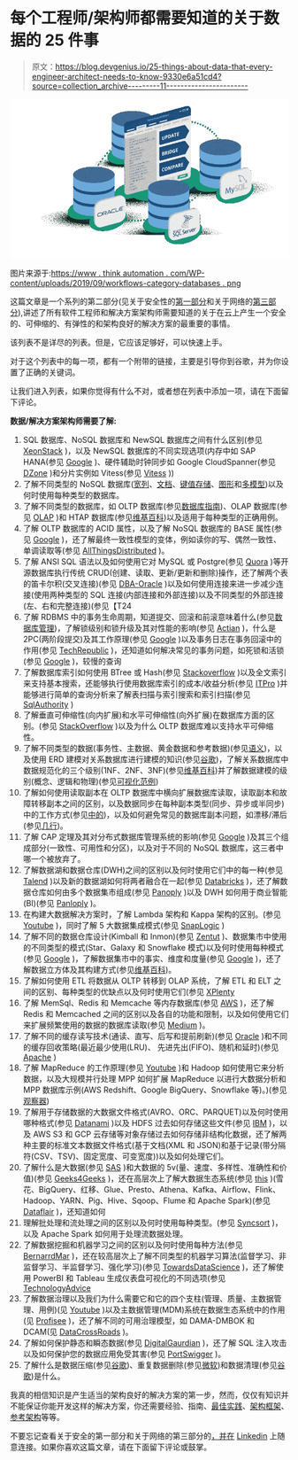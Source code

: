 # 每个工程师/架构师都需要知道的关于数据的 25 件事

> 原文：<https://blog.devgenius.io/25-things-about-data-that-every-engineer-architect-needs-to-know-9330e6a51cd4?source=collection_archive---------11----------------------->

![](img/40add258b43f69ea1823f76c49200013.png)

图片来源于:[https://www . think automation . com/WP-content/uploads/2019/09/workflows-category-databases . png](https://www.thinkautomation.com/wp-content/uploads/2019/09/workflows-category-databases.png)

这篇文章是一个系列的第二部分(见关于安全性的[第一部分](https://medium.com/@amralieg/25-things-about-security-that-every-cloud-solutions-architect-need-to-know-d8a0dc3f7456)和关于网络的[第三部分](https://medium.com/@amralieg/25-things-about-networking-that-every-engineer-architect-needs-to-know-313e634b9456)),讲述了所有软件工程师和解决方案架构师需要知道的关于在云上产生一个安全的、可伸缩的、有弹性的和架构良好的解决方案的最重要的事情。

该列表不是详尽的列表。但是，它应该足够好，可以快速上手。

对于这个列表中的每一项，都有一个附带的链接，主要是引导你到谷歌，并为你设置了正确的关键词。

让我们进入列表，如果你觉得有什么不对，或者想在列表中添加一项，请在下面留下评论。

**数据/解决方案架构师需要了解:**

1.  SQL 数据库、NoSQL 数据库和 NewSQL 数据库之间有什么区别(参见 [XeonStack](https://www.xenonstack.com/blog/sql-vs-nosql-vs-newsql/) )，以及 NewSQL 数据库的不同实现选项(内存中如 SAP HANA(参见 [Google](https://www.google.com/search?safe=strict&rlz=1C1GCEU_en&sxsrf=ALeKk03QArJJMyx0GqJtD3RGZWTNhCf1_Q%3A1594497050594&ei=GhgKX__mI8ThxgPK6JroBg&q=SAP+HANA+newSql&oq=SAP+HANA+newSql&gs_lcp=CgZwc3ktYWIQAzIECAAQDTIGCAAQFhAeMggIABAIEA0QHjIICAAQCBANEB4yCAgAEAgQDRAeOhEIABCwAxCKAxC2AxDlAhCLAzoHCAAQRxCwAzoECAAQQzoCCAA6BwgAEBQQhwI6BggAEA0QHlDtCFiTFWD-FmgBcAB4AIABRIgBpQOSAQE3mAEAoAEBqgEHZ3dzLXdpergBAg&sclient=psy-ab&ved=0ahUKEwj_266y_MXqAhXEsHEKHUq0Bm0Q4dUDCAw&uact=5) )、硬件辅助时钟同步如 Google CloudSpanner(参见 [DZone](https://dzone.com/articles/google-spanner-a-newsql-journey-or-beginning-of-th) )和分片实例如 Vitess(参见 [Vitess](https://vitess.io/) ))
2.  了解不同类型的 NoSQL 数据库([宽列](https://studio3t.com/knowledge-base/articles/nosql-database-types/#wide-column-store)、[文档](https://studio3t.com/knowledge-base/articles/nosql-database-types/#document-store)、[键值存储](https://studio3t.com/knowledge-base/articles/nosql-database-types/#key-value-data-store)、[图形](https://studio3t.com/knowledge-base/articles/nosql-database-types/#graph-store)和[多模型](https://studio3t.com/knowledge-base/articles/nosql-database-types/#multi-model))以及何时使用每种类型的数据库。
3.  了解不同类型的数据库，如 OLTP 数据库(参见[数据库指南](https://database.guide/what-is-oltp/))、OLAP 数据库(参见 [OLAP](https://olap.com/olap-definition/) )和 HTAP 数据库(参见[维基百科](https://en.wikipedia.org/wiki/Hybrid_transactional/analytical_processing))以及适用于每种类型的正确用例。
4.  了解 OLTP 数据库的 ACID 属性，以及了解 NoSQL 数据库的 BASE 属性(参见 [Google](https://www.google.com/search?q=acid+vs+base+database&rlz=1C1GCEU_en&oq=ACID+vs+BASE+datab&aqs=chrome.0.0j69i57j0l6.4298j1j7&sourceid=chrome&ie=UTF-8) )，还了解最终一致性模型的变体，例如读你的写、偶然一致性、单调读取等(参见 [AllThingsDistributed](https://www.allthingsdistributed.com/2007/12/eventually_consistent.html) )。
5.  了解 ANSI SQL 语法以及如何使用它对 MySQL 或 Postgre(参见 [Quora](https://www.quora.com/What-is-ANSI-SQL-Oracle-SQL-and-MySQL) )等开源数据库执行传统 CRUD(创建、读取、更新/更新和删除)操作，还了解两个表的笛卡尔积(交叉连接)(参见 [DBA-Oracle](http://www.dba-oracle.com/t_garmany_9_sql_cross_join.htm) )以及如何使用连接来进一步减少连接(使用两种类型的 SQL 连接(内部连接和外部连接)以及不同类型的外部连接(左、右和完整连接)(参见【T24
6.  了解 RDBMS 中的事务生命周期，知道提交、回滚和前滚意味着什么(参见[数据库管理](https://databasemanagement.fandom.com/wiki/DIFFERENCE_BETWEEN_ROLLFORWARD_AND_ROLLBACK))，了解锁级别和锁升级及其对性能的影响(参见 [Actian](https://docs.actian.com/ingres/11.0/index.html#page/DatabaseAdmin/Lock_Levels.htm) )，什么是 2PC(两阶段提交)及其工作原理(参见 [Google](https://www.google.com/search?q=2PC+(Two-Phase+Commit)&rlz=1C1GCEU_en&oq=2PC+(Two-Phase+Commit)&aqs=chrome..69i57&sourceid=chrome&ie=UTF-8) )以及事务日志在事务回滚中的作用(参见 [TechRepublic](https://www.techrepublic.com/article/understanding-the-importance-of-transaction-logs-in-sql-server/) )，还知道如何解决常见的事务问题，如死锁和活锁(参见 [Google](https://www.google.com/search?safe=strict&rlz=1C1GCEU_en&sxsrf=ALeKk023QIip8keFSvHEgdcLqOsy8YvGPw:1594651595715&q=database+livelock+vs+deadlock&spell=1&sa=X&ved=2ahUKEwjMv5yPvMrqAhVLa8AKHeMAAxEQBSgAegQIZRAn&biw=1477&bih=782) )，较慢的查询
7.  了解数据库索引如何使用 BTree 或 Hash(参见 [Stackoverflow](https://stackoverflow.com/questions/7306316/b-tree-vs-hash-table) )以及全文索引来支持基本搜索，还能够执行使用数据库索引的成本/收益分析(参见 [ITPro](https://www.itprotoday.com/sql-server/indexing-dos-and-don-ts) )并能够进行简单的查询分析来了解表扫描与索引搜索和索引扫描(参见 [SqlAuthority](https://blog.sqlauthority.com/2007/03/30/sql-server-index-seek-vs-index-scan-table-scan/) )
8.  了解垂直可伸缩性(向内扩展)和水平可伸缩性(向外扩展)在数据库方面的区别。(参见 [StackOverflow](https://stackoverflow.com/questions/11707879/difference-between-scaling-horizontally-and-vertically-for-databases) )以及为什么 OLTP 数据库难以支持水平可伸缩性。
9.  了解不同类型的数据(事务性、主数据、黄金数据和参考数据)(参见[语义](https://blog.semarchy.com/backtobasics_data_classification))，以及使用 ERD 建模对关系数据库进行建模的知识(参见[谷歌](https://www.google.com/search?q=ERD+modelling&rlz=1C1GCEU_en&oq=ERD+modelling&aqs=chrome..69i57&sourceid=chrome&ie=UTF-8))，了解关系数据库中数据规范化的三个级别(1NF、2NF、3NF)(参见[维基百科](https://en.wikipedia.org/wiki/Database_normalization))并了解数据建模的级别(概念、逻辑和物理)(参见[可视化范例](https://online.visual-paradigm.com/knowledge/visual-modeling/conceptual-vs-logical-vs-physical-data-model/))
10.  了解如何使用读取副本在 OLTP 数据库中横向扩展数据库读取，读取副本和故障转移副本之间的区别，以及数据同步在每种副本类型(同步、异步或半同步)中的工作方式(参见[中的](https://medium.com/awesome-cloud/aws-difference-between-multi-az-and-read-replicas-in-amazon-rds-60fe848ef53a))，以及如何避免常见的数据库副本问题，如漂移/滞后(参见[几行](https://severalnines.com/blog/top-mistakes-avoid-mysql-replication))。
11.  了解 CAP 定理及其对分布式数据库管理系统的影响(参见 [Google](https://www.google.com/search?q=CAP+theorem&rlz=1C1GCEU_en&oq=CAP+theorem&aqs=chrome..69i57&sourceid=chrome&ie=UTF-8) )及其三个组成部分(一致性、可用性和分区)，以及对于不同的 NoSQL 数据库，这三者中哪一个被放弃了。
12.  了解数据湖和数据仓库(DWH)之间的区别以及何时使用它们中的每一种(参见 [Talend](https://www.talend.com/resources/data-lake-vs-data-warehouse/) )以及新的数据湖如何将两者融合在一起(参见 [Databricks](https://databricks.com/glossary/data-lakehouse#:~:text=A%20data%20lakehouse%20is%20a,(ML)%20on%20all%20data.) )，还了解数据仓库如何由多个数据集市组成(参见 [Panoply](https://panoply.io/data-warehouse-guide/data-mart-vs-data-warehouse/) )以及 DWH 如何用于商业智能(BI)(参见 [Panloply](https://panoply.io/data-warehouse-guide/bi-and-data-warehousing/) )。
13.  在构建大数据解决方案时，了解 Lambda 架构和 Kappa 架构的区别。(参见 [Youtube](https://www.youtube.com/watch?v=iJUgyuNsak4) )，同时了解 5 大数据集成模式(参见 [SnapLogic](https://www.snaplogic.com/glossary/data-integration-patterns#:~:text=A%20data%20integration%20pattern%20is,provide%20usable%20and%20accessible%20data.) )
14.  了解不同的数据仓库设计(Kimball 和 Inmon)(参见 [Zentut](https://www.zentut.com/data-warehouse/kimball-and-inmon-data-warehouse-architectures/) )、数据集市中使用的不同类型的模式(Star、Galaxy 和 Snowflake 模式)以及何时使用每种模式(参见 [Google](https://www.google.com/search?safe=strict&rlz=1C1GCEU_en&sxsrf=ALeKk02w1UbshbHzda4USTvyDq3UtB4Hlg%3A1594501274613&ei=migKX_iKJcGM8gL3r4GwBg&q=star+snowflake+galaxy+schema&oq=Star+Galaxy+schema&gs_lcp=CgZwc3ktYWIQARgBMgQIIxAnMgYIABAHEB4yBggAEAcQHjIGCAAQBxAeMggIABAHEAUQHjIGCAAQCBAeMgYIABAIEB4yBggAEAgQHjoRCAAQsAMQigMQtQMQ5QIQiwM6BwgAEEcQsANQz_QfWM_0H2CWlSBoAXAAeACAAT-IAT-SAQExmAEAoAEBqgEHZ3dzLXdpergBAg&sclient=psy-ab) )，了解数据集市中的事实、维度和度量(参见 [Google](https://www.google.com/search?q=Facts%2C+Dimensions%2C+and+Measures+inside+data+marts) )，还了解数据立方体及其构建方式(参见[维基百科](https://en.wikipedia.org/wiki/OLAP_cube))。
15.  了解如何使用 ETL 将数据从 OLTP 转移到 OLAP 系统，了解 ETL 和 ELT 之间的区别、每种类型的优缺点以及何时使用它们(参见 [XPlenty](https://www.xplenty.com/blog/etl-vs-elt/)
16.  了解 MemSql、Redis 和 Memcache 等内存数据库(参见 [AWS](https://aws.amazon.com/nosql/in-memory/) )，还了解 Redis 和 Memcached 之间的区别以及各自的功能和限制，以及如何使用它们来扩展频繁使用的数据的数据库读取(参见 [Medium](https://medium.com/@Alibaba_Cloud/redis-vs-memcached-in-memory-data-storage-systems-3395279b0941) )。
17.  了解不同的缓存读写技术(通读、直写、后写和提前刷新)(参见 [Oracle](https://docs.oracle.com/cd/E15357_01/coh.360/e15723/cache_rtwtwbra.htm#COHDG198) )和不同的缓存回收策略(最近最少使用(LRU)、
    先进先出(FIFO)、随机和延时)(参见 [Apache](https://apacheignite.readme.io/v1.0/docs/evictions) )
18.  了解 MapReduce 的工作原理(参见 [Youtube](https://www.youtube.com/watch?v=bcjSe0xCHbE) )和 Hadoop 如何使用它来分析数据，以及大规模并行处理 MPP 如何扩展 MapReduce 以进行大数据分析和 MPP 数据库示例(AWS Redshift、Google BigQuery、Snowflake 等)。)(参见[观察器](https://looker.com/databases/analytical))
19.  了解用于存储数据的大数据文件格式(AVRO、ORC、PARQUET)以及何时使用哪种格式(参见 [Datanami](https://www.datanami.com/2018/05/16/big-data-file-formats-demystified/) )以及 HDFS 过去如何存储这些文件(参见 [IBM](https://www.ibm.com/analytics/hadoop/hdfs) )，以及 AWS S3 和 GCP 云存储等对象存储过去如何存储非结构化数据，还了解两种主要的标准文本数据文件格式(基于文档(XML 和 JSON)和基于记录(带分隔符(CSV、TSV)、固定宽度、可变宽度))以及如何处理它们。
20.  了解什么是大数据(参见 [SAS](https://www.sas.com/en_gb/insights/big-data/what-is-big-data.html) )和大数据的 5v(量、速度、多样性、准确性和价值)(参见 [Geeks4Geeks](https://www.geeksforgeeks.org/5-vs-of-big-data/) )，还在高层次上了解大数据生态系统(参见 [this](https://themakingofamillionaire.com/6-money-rules-ill-follow-until-i-die-81510a82fe59) )(雪花、BigQuery、红移、Glue、Presto、Athena、Kafka、Airflow、Flink、Hadoop、YARN、Pig、Hive、Sqoop、Flume 和 Apache Spark)(参见 [Dataflair](https://data-flair.training/blogs/hadoop-ecosystem-components/) )，还知道如何
21.  理解批处理和流处理之间的区别以及何时使用每种类型。(参见 [Syncsort](https://blog.syncsort.com/2017/07/big-data/big-data-101-batch-stream-processing/) )，以及 Apache Spark 如何用于处理流数据处理。
22.  了解数据挖掘和机器学习之间的区别以及何时使用每种方法(参见 [BernarrdMar](https://bernardmarr.com/default.asp?contentID=1741) )，还在较高层次上了解不同类型的机器学习算法(监督学习、非监督学习、半监督学习、强化学习)(参见 [TowardsDataScience](https://towardsdatascience.com/types-of-machine-learning-algorithms-you-should-know-953a08248861) )，还了解使用 PowerBI 和 Tableau 生成仪表盘可视化的不同选项(参见 [TechnologyAdvice](https://technologyadvice.com/blog/information-technology/power-bi-vs-tableau/)
23.  了解数据治理以及我们为什么需要它和它的四个支柱(管理、质量、主数据管理、用例)(见 [Youtube](https://www.youtube.com/watch?time_continue=1&v=BqdPuwvwPk4&feature=emb_logo) )以及主数据管理(MDM)系统在数据生态系统中的作用(见 [Profisee](https://profisee.com/master-data-management-what-why-how-who/) )，还了解不同的可用治理模型，如 DAMA-DMBOK 和 DCAM(见 [DataCrossRoads](https://datacrossroads.nl/2019/10/06/dama-dmbok-vs-dcam/) )。
24.  了解如何保护静态和瞬态数据(参见 [DigitalGaurdian](https://digitalguardian.com/blog/data-protection-data-in-transit-vs-data-at-rest) )，还了解 SQL 注入攻击以及如何保护您的数据应用免受其害(参见 [PortSwigger](https://portswigger.net/web-security/sql-injection) )。
25.  了解什么是数据压缩(参见[谷歌](https://www.google.com/search?q=data+compression&rlz=1C1GCEU_en&oq=data+compression&aqs=chrome..69i57&sourceid=chrome&ie=UTF-8))、重复数据删除(参见[微软](https://docs.microsoft.com/en-us/windows-server/storage/data-deduplication/understand#how-does-dedup-work))和数据清理(参见[谷歌](https://www.google.com/search?q=data+sanitisation&rlz=1C1GCEU_en&oq=data+sanitisation&aqs=chrome..69i57&sourceid=chrome&ie=UTF-8))是什么。

我真的相信知识是产生适当的架构良好的解决方案的第一步，然而，仅仅有知识并不能保证你能开发这样的解决方案，你还需要经验、指南、[最佳实践](https://d1.awsstatic.com/whitepapers/AWS_Cloud_Best_Practices.pdf)、[架构框架](https://cloud.google.com/blog/products/gcp/new-google-cloud-architecture-framework-guide)、[参考架构](https://gcp.solutions/)等等。

不要忘记查看关于安全的第一部分和关于网络的第三部分的[，并在](https://medium.com/@amralieg/25-things-about-security-that-every-cloud-solutions-architect-need-to-know-d8a0dc3f7456) [Linkedin](https://www.linkedin.com/in/amralieg) 上随意连接。如果你喜欢这篇文章，请在下面留下评论或鼓掌。